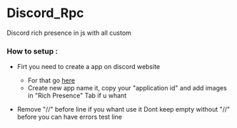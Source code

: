 # Discord_Rpc
Discord rich presence in js with all custom
### How to setup :
- Firt you need to create a app on discord website
    - For that go [here](https://discord.com/developers/applications)
    - Create new app name it, copy your "application id" and add images in "Rich Presence" Tab if u whant

- Remove "//" before line if you whant use it
    Dont keep empty without "//" before you can have errors
    test line